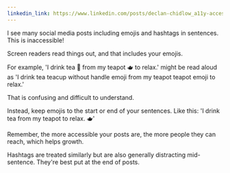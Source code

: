 ```yaml
---
linkedin_link: https://www.linkedin.com/posts/declan-chidlow_a11y-accessibility-inclusivedesign-activity-7343088350867636225-8Fai
---
```


I see many social media posts including emojis and hashtags in sentences. This is inaccessible!

Screen readers read things out, and that includes your emojis.

For example, 'I drink tea 🍵 from my teapot 🫖 to relax.' might be read aloud as 'I drink tea teacup without handle emoji from my teapot teapot emoji to relax.'

That is confusing and difficult to understand.

Instead, keep emojis to the start or end of your sentences. Like this: 'I drink tea from my teapot to relax. 🫖'

Remember, the more accessible your posts are, the more people they can reach, which helps growth.

Hashtags are treated similarly but are also generally distracting mid-sentence. They're best put at the end of posts.
